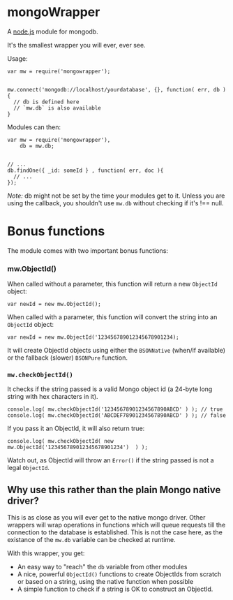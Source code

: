 # mongoWrapper

A [node.js](http://nodejs.org) module for mongodb.

It's the smallest wrapper you will ever, ever see.

Usage:

    var mw = require('mongowrapper');


    mw.connect('mongodb://localhost/yourdatabase', {}, function( err, db ){
      // db is defined here
      // `mw.db` is also available
    }


Modules can then:

    
    var mw = require('mongowrapper'),
        db = mw.db;


    // ...
    db.findOne({ _id: someId } , function( err, doc ){
      // ...
    });
    

_Note:_ db might not be set by the time your modules get to it. Unless you are using the callback, you shouldn't use `mw.db` without checking if it's !== null.


# Bonus functions

The module comes with two important bonus functions:

### mw.ObjectId()

When called without a parameter, this function will return a new `ObjectId` object:

    var newId = new mw.ObjectId();

When called with a parameter, this function will convert the string into an `ObjectId` object:


    var newId = new mw.ObjectId('123456789012345678901234);

It will create ObjectId objects using either the `BSONNative` (when/if available) or the fallback (slower) `BSONPure` function.

### `mw.checkObjectId()`

It checks if the string passed is a valid Mongo object id (a 24-byte long string with hex characters in it).

    console.log( mw.checkObjectId('12345678901234567890ABCD' ) ); // true
    console.log( mw.checkObjectId('ABCDEF78901234567890ABCD' ) ); // false

If you pass it an ObjectId, it will also return true:

    console.log( mw.checkObjectId( new mw.ObjectId('123456789012345678901234')  ) );

Watch out, as ObjectId will throw an `Error()` if the string passed is not a legal `ObjectId`.


## Why use this rather than the plain Mongo native driver?

This is as close as you will ever get to the native mongo driver. Other wrappers will wrap operations in functions which will queue requests till the connection to the database is established. This is not the case here, as the existance of the `mw.db` variable can be checked at runtime.

With this wrapper, you get:

* An easy way to "reach" the `db` variable from other modules
* A nice, powerful `ObjectId()` functions to create ObjectIds from scratch or based on a string, using the native function when possible
* A simple function to check if a string is OK to construct an ObjectId.


